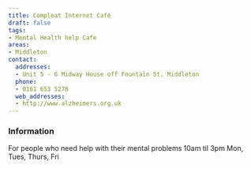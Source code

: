 ```yaml
---
title: Compleat Internet Café
draft: false
tags:
- Mental Health help Cafe
areas:
- Middleton
contact:
  addresses:
  - Unit 5 - 6 Midway House off Fountain St. Middleton
  phone:
  - 0161 653 5278
  web_addresses:
  - http://www.alzheimers.org.uk
---
```


### Information
For people who need help with their mental problems
10am til 3pm  Mon, Tues, Thurs, Fri
